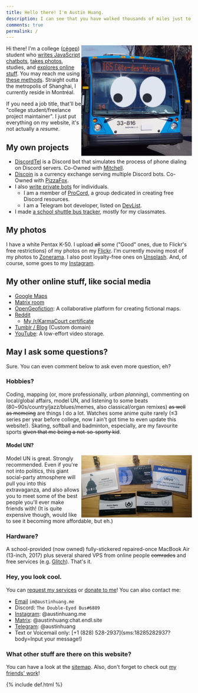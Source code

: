 ```yaml
---
title: Hello there! I'm Austin Huang.
description: I can see that you have walked thousands of miles just to reach this website, but that's just my homepage. Have fun... I guess.
comments: true
permalink: /
---
```


<style>
@media ( max-width : 800px) {
    .resize1 {
        width: 150px !important;
    }
    .resize2 {
        display: none !important;
    }
}
</style>

<img class="resize1" src="./assets/icons/android-chrome-512x512.png " alt="The Almighty Bus" align="right" width="300"/>

Hi there! I'm a college ([cégep](https://en.wikipedia.org/wiki/CEGEP)) student who [writes JavaScript chatbots](#my-coding-projects), [takes photos](#my-photos), studies, and [explores online stuff](#my-other-online-stuff-like-social-media). You may reach me using [these methods](#hey-you-look-cool). Straight outta the metropolis of Shanghai, I currently reside in Montréal.

If you need a job title, that'll be "college student/freelance project maintainer". I just put everything on my website, it's not actually a *resume*.

## My own projects
* [DiscordTel](https://discordtel.austinhuang.me) is a Discord bot that simulates the process of phone dialing on Discord servers. Co-Owned with [Mitchell](https://github.com/mitchell3514).
* [Discoin](http://discoin.gitbooks.io/docs) is a currency exchange serving multiple Discord bots. Co-Owned with [PizzaFox](https://jonah.pw).
* I also [write private bots](/services) for individuals.
  * I am a member of [ProCord](https://discord.gg/auHudND), a group dedicated in creating free Discord resources.
  * I am a Telegram bot developer, listed on [DevList](http://t.me/devlist).
* I made [a school shuttle bus tracker](https://stm.austinhuang.me), mostly for my classmates.
  
## My photos

<div class="resize2" id="myElement" style="float:right;"></div>
<script type="text/javascript" src="javascript-flickr-badge.min.js"></script>
<script type="text/javascript">
   jsFlickrBadge(document.getElementById('myElement'), {
       flickrId: '136075370@N04',
       feed: 'user',
       tags: '',
       rows: 4,
       columns: 4,
       size: 75,
       animation: 'flipX',
       animationSpeed: 1,
       animationPause: 2
     });
</script>

I have a white Pentax K-50. I upload ~~all~~ some ("Good" ones, due to Flickr's free restrictions) of my photos on my [Flickr](https://flic.kr/austin0131). I'm currently moving most of my photos to [Zonerama](https://austinhuang0131.zonerama.com). I also post loyalty-free ones on [Unsplash](https://unsplash.com/@austinhuang). And, of course, some goes to my [Instagram](https://instagram.com/austinhuang.me).

## My other online stuff, like social media

* [Google Maps](https://www.google.com/maps/contrib/112274999802772649668/reviews)
* [Matrix room](https://matrix.to/#/#bistro:chat.endl.site)
* [OpenGeofiction](http://opengeofiction.net/user/austinhuang/history): A collaborative platform for creating fictional maps.
* [Reddit](http://reddit.com/u/austinhuang)
  * [My /r/KarmaCourt certificate](https://i.imgur.com/dJCyzex.jpg)
* [Tumblr / Blog](https://blog.austinhuang.me) (Custom domain)
* [YouTube](https://www.youtube.com/channel/UCLichN-05sKVoBzDOOCLGcA): A low-effort video storage.

## May I ask some questions?
Sure. You can even comment below to ask even more question, eh?

### Hobbies?
Coding, mapping (or, more professionally, *urban planning*), commenting on local/global affairs, model UN, and listening to some beats (80~90s/country/jazz/blues/memes, also classical/organ remixes) ~~as well as memeing~~ are things I do a lot. Watches some anime quite rarely (≤3 series per year before college, now I ain't got time to even update this website!). Skating, softball and badminton, especially, are my favourite sports ~~given that me being a not-so-sporty kid~~.

#### Model UN?
<img src="./assets/model_un.jpg" alt="Name tags of attended MUN conferences" align="right" width="300"/>

Model UN is great. Strongly recommended. Even if you're not into politics, this giant social-party atmosphere will pull you into this extravaganza, and also allows you to meet some of the best people you'll ever make friends with! (It is quite expensive though, would like to see it becoming more affordable, but eh.)

### Hardware?
A school-provided (now owned) fully-stickered repaired-once MacBook Air (13-inch, 2017) plus several shared VPS from online people ~~comrades~~ and free services (e.g. [Glitch](https://glitch.com)). That's it.

### Hey, you look cool.
You can [request my services](/services) or [donate to me](/donate)! You can also contact me:

* [Email](mailto:im@austinhuang.me) `im@austinhuang.me`
* Discord: `The Double-Eyed Bus#6889`
* [Instagram](https://instagram.com/austinhuang.me): @austinhuang.me
* [Matrix](https://matrix.to/#/@austinhuang:chat.endl.site): @austinhuang:chat.endl.site
* [Telegram](http://t.me/austinhuang): @austinhuang
* Text or Voicemail only: [+1 (828) 528-2937](sms:18285282937?body=Input your message!)

### What other stuff are there on this website?
You can have a look at the [sitemap](/sitemap). Also, don't forget to check out [my friends' work](/reference)!

{% include def.html %}
